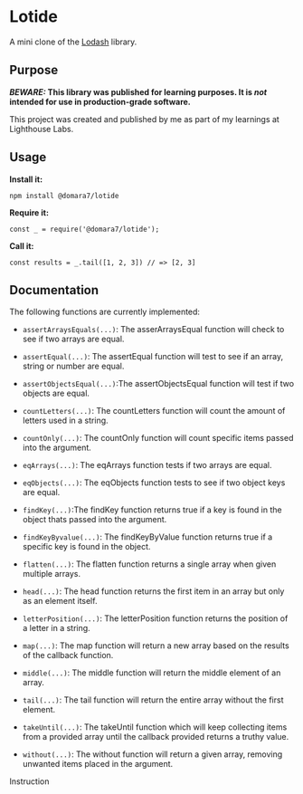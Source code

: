 # Lotide

A mini clone of the [Lodash](https://lodash.com) library.

## Purpose

**_BEWARE:_ This library was published for learning purposes. It is _not_ intended for use in production-grade software.**

This project was created and published by me as part of my learnings at Lighthouse Labs. 

## Usage

**Install it:**

`npm install @domara7/lotide`

**Require it:**

`const _ = require('@domara7/lotide');`

**Call it:**

`const results = _.tail([1, 2, 3]) // => [2, 3]`

## Documentation

The following functions are currently implemented:

* `assertArraysEquals(...)`: The asserArraysEqual function will check to see if two arrays are equal.

* `assertEqual(...)`: The assertEqual function will test to see if an array, string or number are equal.

* `assertObjectsEqual(...)`:The assertObjectsEqual function will test if two objects are equal.

* `countLetters(...)`: The countLetters function will count the amount of letters used in a string.

* `countOnly(...)`: The countOnly function will count specific items passed into the argument.

* `eqArrays(...)`: The eqArrays function tests if two arrays are equal.        

* `eqObjects(...)`: The eqObjects function tests to see if two object keys are equal.

* `findKey(...)`:The findKey function returns true if a key is found in the object thats passed into the argument.

* `findKeyByvalue(...)`: The findKeyByValue function returns true if a specific key is found in the object.

* `flatten(...)`: The flatten function returns a single array when given multiple arrays.

* `head(...)`: The head function returns the first item in an array but only as an element itself.

* `letterPosition(...)`: The letterPosition function returns the position of a letter in a string.

* `map(...)`: The map function will return a new array based on the results of the callback function.      

* `middle(...)`: The middle function will return the middle element of an array.

* `tail(...)`: The tail function will return the entire array without the first element.

* `takeUntil(...)`: The takeUntil function which will keep collecting items from a provided array until the
callback provided returns a truthy value.

* `without(...)`: The without function will return a given array, removing unwanted items placed in the argument.

Instruction
